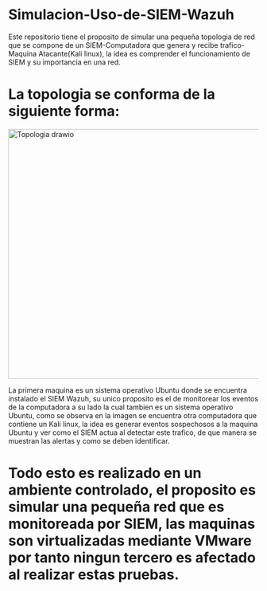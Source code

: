 # Simulacion-Uso-de-SIEM-Wazuh
Este repositorio tiene el proposito de simular una pequeña topologia de red que se compone de un SIEM-Computadora que genera y recibe trafico-Maquina Atacante(Kali linux), la idea es comprender el funcionamiento de SIEM y su importancia en una red.



# La topologia se conforma de la siguiente forma:
<img width="2457" height="502" alt="Topologia drawio" src="https://github.com/user-attachments/assets/bc79d8fd-c8d0-43f0-bb17-7777dad35c9a" />



La primera maquina es un sistema operativo Ubuntu donde se encuentra instalado el SIEM Wazuh, su unico proposito es el de monitorear los eventos de la computadora a su lado la cual tambien es un sistema operativo Ubuntu, como se observa en la imagen se encuentra otra computadora que contiene un Kali linux, la idea es generar eventos sospechosos a la maquina Ubuntu y ver como el SIEM actua al detectar este trafico, de que manera se muestran las alertas y como se deben identificar.

# Todo esto es realizado en un ambiente controlado, el proposito es simular una pequeña red que es monitoreada por SIEM, las maquinas son virtualizadas mediante VMware por tanto ningun tercero es afectado al realizar estas pruebas.
